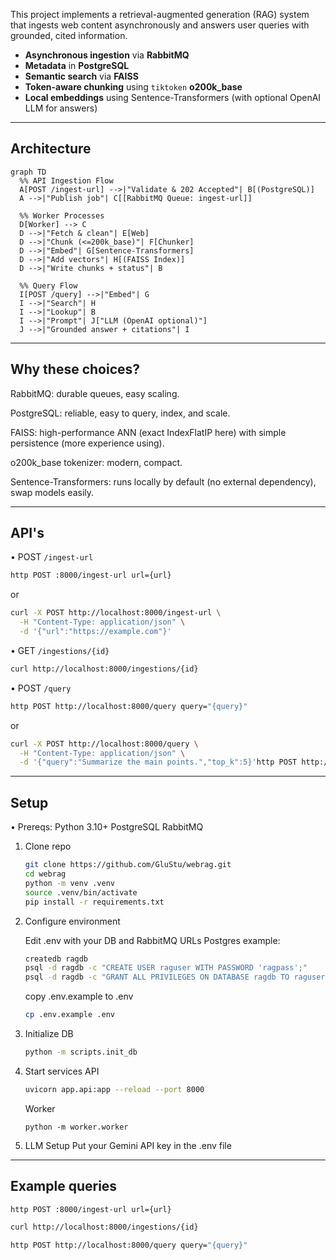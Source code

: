 This project implements a retrieval-augmented generation (RAG) system that ingests web content asynchronously and answers user queries with grounded, cited information.

- **Asynchronous ingestion** via **RabbitMQ**
- **Metadata** in **PostgreSQL**
- **Semantic search** via **FAISS**
- **Token-aware chunking** using `tiktoken` **o200k_base**
- **Local embeddings** using Sentence-Transformers (with optional OpenAI LLM for answers)

---

## Architecture

```mermaid
graph TD
  %% API Ingestion Flow
  A[POST /ingest-url] -->|"Validate & 202 Accepted"| B[(PostgreSQL)]
  A -->|"Publish job"| C[[RabbitMQ Queue: ingest-url]]

  %% Worker Processes
  D[Worker] --> C
  D -->|"Fetch & clean"| E[Web]
  D -->|"Chunk (<=200k_base)"| F[Chunker]
  D -->|"Embed"| G[Sentence-Transformers]
  D -->|"Add vectors"| H[(FAISS Index)]
  D -->|"Write chunks + status"| B

  %% Query Flow
  I[POST /query] -->|"Embed"| G
  I -->|"Search"| H
  I -->|"Lookup"| B
  I -->|"Prompt"| J["LLM (OpenAI optional)"]
  J -->|"Grounded answer + citations"| I
```
---


## Why these choices?

RabbitMQ: durable queues, easy scaling.

PostgreSQL: reliable, easy to query, index, and scale.

FAISS: high-performance ANN (exact IndexFlatIP here) with simple persistence (more experience using).

o200k_base tokenizer: modern, compact.

Sentence-Transformers: runs locally by default (no external dependency), swap models easily.

---
## API's

• POST `/ingest-url`

```bash
http POST :8000/ingest-url url={url}
```
or

```bash
curl -X POST http://localhost:8000/ingest-url \
  -H "Content-Type: application/json" \
  -d '{"url":"https://example.com"}'
```
• GET `/ingestions/{id}`

```bash
curl http://localhost:8000/ingestions/{id}
```

• POST `/query`

```bash
http POST http://localhost:8000/query query="{query}"
```
or
```bash
curl -X POST http://localhost:8000/query \
  -H "Content-Type: application/json" \
  -d '{"query":"Summarize the main points.","top_k":5}'http POST http://localhost:8000/query query="{query}"
```

---
## Setup

• Prereqs:
    Python 3.10+
    PostgreSQL
    RabbitMQ

1. Clone repo
    ```bash
    git clone https://github.com/GluStu/webrag.git
    cd webrag
    python -m venv .venv
    source .venv/bin/activate
    pip install -r requirements.txt
    ```

2. Configure environment

    Edit .env with your DB and RabbitMQ URLs
    Postgres example:
    ```bash
    createdb ragdb
    psql -d ragdb -c "CREATE USER raguser WITH PASSWORD 'ragpass';"
    psql -d ragdb -c "GRANT ALL PRIVILEGES ON DATABASE ragdb TO raguser;"
    ```

    copy .env.example to .env

    ```bash 
    cp .env.example .env
    ```

3. Initialize DB

    ```bash
    python -m scripts.init_db
    ```

4. Start services
    API
    ```bash
    uvicorn app.api:app --reload --port 8000
    ```
    Worker
    ```
    python -m worker.worker
    ```

5. LLM Setup
    Put your Gemini API key in the .env file

---

## Example queries

```bash
http POST :8000/ingest-url url={url}
```
```bash
curl http://localhost:8000/ingestions/{id}
```
```bash
http POST http://localhost:8000/query query="{query}"
```
